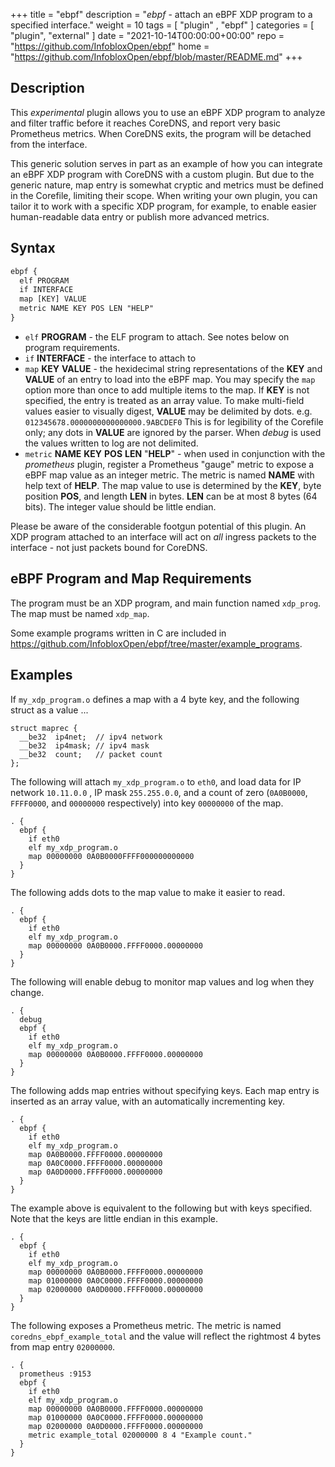 +++
title = "ebpf"
description = "*ebpf* - attach an eBPF XDP program to a specified interface."
weight = 10
tags = [  "plugin" , "ebpf" ]
categories = [ "plugin", "external" ]
date = "2021-10-14T00:00:00+00:00"
repo = "https://github.com/InfobloxOpen/ebpf"
home = "https://github.com/InfobloxOpen/ebpf/blob/master/README.md"
+++

## Description

This *experimental* plugin allows you to use an eBPF XDP program to analyze and filter traffic before it reaches CoreDNS,
and report very basic Prometheus metrics. When CoreDNS exits, the program will be detached from the interface. 

This generic solution serves in part as an example of how you can integrate an eBPF XDP program with CoreDNS with a
custom plugin. But due to the generic nature, map entry is somewhat cryptic and metrics must be defined in the Corefile,
limiting their scope. When writing your own plugin, you can tailor it to work with a specific XDP program, for example,
to enable easier human-readable data entry or publish more advanced metrics.

## Syntax

~~~ txt
ebpf {
  elf PROGRAM
  if INTERFACE
  map [KEY] VALUE
  metric NAME KEY POS LEN "HELP"
}
~~~

* `elf` **PROGRAM** - the ELF program to attach.  See notes below on program requirements.
* `if` **INTERFACE** - the interface to attach to
* `map` **KEY** **VALUE** - the hexidecimal string representations of the **KEY** and **VALUE** of
  an entry to load into the eBPF map. You may specify the `map` option more than once to add multiple
  items to the map. If **KEY** is not specified, the entry is treated as an array value.  To make multi-field
  values easier to visually digest, **VALUE** may be delimited by dots.  e.g. `012345678.0000000000000000.9ABCDEF0`
  This is for legibility of the Corefile only; any dots in **VALUE** are ignored by the parser.  When *debug* is used
  the values written to log are not delimited.
* `metric` **NAME** **KEY** **POS** **LEN** "**HELP**" - when used in conjunction with the *prometheus* plugin, register
  a Prometheus "gauge" metric to expose a eBPF map value as an integer metric. The metric is named **NAME** with help
  text of **HELP**.  The map value to use is determined by the **KEY**, byte position **POS**, and length **LEN** in
  bytes.  **LEN** can be at most 8 bytes (64 bits).  The integer value should be little endian.
  
Please be aware of the considerable footgun potential of this plugin.  An XDP program attached to an interface will act
on _all_ ingress packets to the interface - not just packets bound for CoreDNS.

## eBPF Program and Map Requirements

The program must be an XDP program, and main function named `xdp_prog`.
The map must be named `xdp_map`.

Some example programs written in C are included in https://github.com/InfobloxOpen/ebpf/tree/master/example_programs.

## Examples

If `my_xdp_program.o` defines a map with a 4 byte key, and the following struct as a value ...
```
struct maprec {
  __be32  ip4net;  // ipv4 network
  __be32  ip4mask; // ipv4 mask
  __be32  count;   // packet count
};
```

The following will attach `my_xdp_program.o` to `eth0`, and load data for IP network `10.11.0.0` ,
IP mask `255.255.0.0`, and a count of zero (`0A0B0000`, `FFFF0000`, and `00000000` respectively) into key `00000000` of
the map.

```
. {
  ebpf {
    if eth0
    elf my_xdp_program.o
    map 00000000 0A0B0000FFFF000000000000
  }
}
```
The following adds dots to the map value to make it easier to read.

```
. {
  ebpf {
    if eth0
    elf my_xdp_program.o
    map 00000000 0A0B0000.FFFF0000.00000000
  }
}
```

The following will enable debug to monitor map values and log when they change.

```
. {
  debug
  ebpf {
    if eth0
    elf my_xdp_program.o
    map 00000000 0A0B0000.FFFF0000.00000000
  }
}
```

The following adds map entries without specifying keys.  Each map entry is inserted as an array value, with an 
automatically incrementing key.

```
. {
  ebpf {
    if eth0
    elf my_xdp_program.o
    map 0A0B0000.FFFF0000.00000000
    map 0A0C0000.FFFF0000.00000000
    map 0A0D0000.FFFF0000.00000000
  }
}
```

The example above is equivalent to the following but with keys specified.  Note that the keys are little endian in
this example.

```
. {
  ebpf {
    if eth0
    elf my_xdp_program.o
    map 00000000 0A0B0000.FFFF0000.00000000
    map 01000000 0A0C0000.FFFF0000.00000000
    map 02000000 0A0D0000.FFFF0000.00000000
  }
}
```

The following exposes a Prometheus metric.  The metric is named `coredns_ebpf_example_total` and the value will reflect
the rightmost 4 bytes from map entry `02000000`.

```
. {
  prometheus :9153
  ebpf {
    if eth0
    elf my_xdp_program.o
    map 00000000 0A0B0000.FFFF0000.00000000
    map 01000000 0A0C0000.FFFF0000.00000000
    map 02000000 0A0D0000.FFFF0000.00000000
    metric example_total 02000000 8 4 "Example count."
  }
}
```

